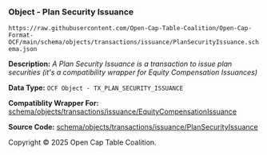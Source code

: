 ### Object - Plan Security Issuance

`https://raw.githubusercontent.com/Open-Cap-Table-Coalition/Open-Cap-Format-OCF/main/schema/objects/transactions/issuance/PlanSecurityIssuance.schema.json`

  **Description:** _A Plan Security Issuance is a transaction to issue plan securities (it's a compatibility wrapper for Equity Compensation Issuances)_

  **Data Type:** `OCF Object - TX_PLAN_SECURITY_ISSUANCE`

  **Compatiblity Wrapper For:** [schema/objects/transactions/issuance/EquityCompensationIssuance](./EquityCompensationIssuance.md)

  **Source Code:** [schema/objects/transactions/issuance/PlanSecurityIssuance](../../../../../../schema/objects/transactions/issuance/PlanSecurityIssuance.schema.json)

Copyright © 2025 Open Cap Table Coalition.
